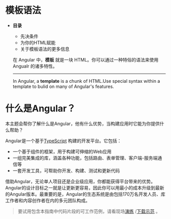 # 模板语法

* **目录**

  * 先决条件
  * 为你的HTML赋能
  * 关于模板语法的更多信息

  在 Angular 中，**模板** 就是一块 HTML。你可以通过一种特俗的语法来使用 Angualr 的诸多特性。

  -----------------------------------------------------------------------------------------

  In Angular, a **template** is a chunk of HTML.Use special syntax within a template to bulid on many of Angular's features.



# 什么是Angular？



本主题会帮你了解什么是Angular，他有什么优势，当构建应用时它能为你提供什么帮助？



Angular是一个基于[TypeScript](https://www.typescriptlang.org/) 构建的开发平台。它包括：

* 一个基于组件的框架，用于构建可伸缩的Web应用
* 一组完美集成的库，涵盖各种功能，包括路由、表单管理、客户端-服务端通信等
* 一套开发工具，可帮助你开发、构建、测试和更新代码



借助Angular，无论单人项目还是企业级应用，你都能获得平台带来的优势。Angular的设计目标之一就是让更新更容易，因此你可以用最小的成本升级到最新的Angular版本。最重要的是，Angular的生态系统是由包括170万名开发人员、库工作者和内容创作者在内的多元团队构成。

> 要试用包含本指南中代码片段的可工作范例，请看现场[演练](baidu) /[下载示范](baidu) 。